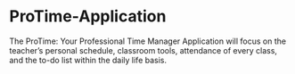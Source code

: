 # ProTime-Application
The ProTime: Your Professional Time Manager Application will focus on the teacher’s personal schedule, classroom tools, attendance of every class, and the to-do list within the daily life basis.
